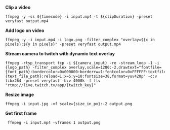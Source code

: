 **Clip a video**
```shell script
ffmpeg -y -ss ${timecode} -i input.mp4 -t ${clipDuration} -preset veryfast output.mp4
```

**Add logo on video**
```shell script
ffmpeg -y -i input.mp4 -i logo.png -filter_complex "overlay=${x in pixels}:${y in pixels}" -preset veryfast output.mp4
```

**Stream camera to twitch with dynamic text overlay**
```shell script
ffmpeg -rtsp_transport tcp -i ${camera_input} -re -stream_loop -1 -i {logo_path} -filter_complex overlay,scale=1280:-2,drawtext="fontfile={font_path}:bordercolor=0x000000:borderrw=1:fontcolor=0xFFFFFF:textfile={text_file_path}:reload=1:x=5:y=10:fontsize=38,format=yuv420p" -c:v libx264 -preset veryfast -b:v 4000k -f flv "rtmp://live.twitch.tv/app/{twitch_key}"
```

**Resize image**
```shell script
ffmpeg -i input.jpg -vf scale={size_in_px}:-2 output.png
```

**Get first frame**
```shell script
 ffmpeg -i input.mp4 -vframes 1 output.png
```
